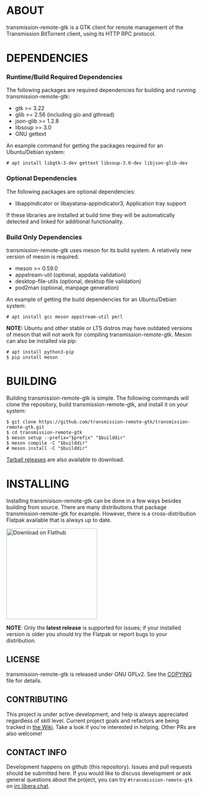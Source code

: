 # ABOUT

transmission-remote-gtk is a GTK client for remote management of
the Transmission BitTorrent client, using its HTTP RPC protocol.


# DEPENDENCIES

### Runtime/Build Required Dependencies
The following packages are required dependencies for building and running
transmission-remote-gtk:

 - gtk >= 3.22
 - glib >= 2.56 (including gio and gthread)
 - json-glib >= 1.2.8
 - libsoup >= 3.0
 - GNU gettext

An example command for getting the packages required for an Ubuntu/Debian
system:

```
# apt install libgtk-3-dev gettext libsoup-3.0-dev libjson-glib-dev
```

### Optional Dependencies
The following packages are optional dependencies:

 - libappindicator or libayatana-appindicator3, Application tray support

If these libraries are installed at build time they will be automatically
detected and linked for additional functionality.

### Build Only Dependencies
transmission-remote-gtk uses meson for its build system. A relatively new
version of meson is required.

 - meson >= 0.59.0
 - appstream-util (optional, appdata validation)
 - desktop-file-utils (optional, desktop file validation)
 - pod2man (optional, manpage generation)

An example of getting the build dependencies for an Ubuntu/Debian system:

```
# apt install gcc meson appstream-util perl
```

**NOTE:** Ubuntu and other stable or LTS distros may have outdated versions of
meson that will not work for compiling transmission-remote-gtk. Meson can also
be installed via pip:

```
# apt install python3-pip
$ pip install meson
```


# BUILDING

Building transmission-remote-gtk is simple. The following commands will clone
the repository, build transmission-remote-gtk, and install it on your system:

```
$ git clone https://github.com/transmission-remote-gtk/transmission-remote-gtk.git
$ cd transmission-remote-gtk
$ meson setup --prefix="$prefix" "$builddir"
$ meson compile -C "$builddir"
# meson install -C "$builddir"
```

[Tarball releases](https://github.com/transmission-remote-gtk/transmission-remote-gtk/releases)
are also available to download.


# INSTALLING

Installing transmisison-remote-gtk can be done in a few ways besides building from source. There are many distributions that package transmission-remote-gtk for example. However, there is a cross-distribution Flatpak available that is always up to date.

<a href='https://flathub.org/apps/details/io.github.TransmissionRemoteGtk'><img width='240' alt='Download on Flathub' src='https://flathub.org/assets/badges/flathub-badge-en.png'/></a>

**NOTE**: Only the **latest release** is supported for issues; if your installed version is older you should try the Flatpak or report bugs to your distribution.

## LICENSE

transmission-remote-gtk is released under GNU GPLv2.
See the [COPYING](./COPYING) file for details.

## CONTRIBUTING

This project is under active development, and help is always appreciated regardless of skill level. Current
project goals and refactors are being tracked in [the Wiki](https://github.com/transmission-remote-gtk/transmission-remote-gtk/wiki/TODOs).
Take a look if you're interested in helping. Other PRs are also welcome!

## CONTACT INFO

Development happens on github (this repository). Issues and pull requests should be submitted here. If
you would like to discuss development or ask general questions about the project, you can try `#transmission-remote-gtk`
on [irc.libera.chat](ircs://irc.libera.chat:6697).
